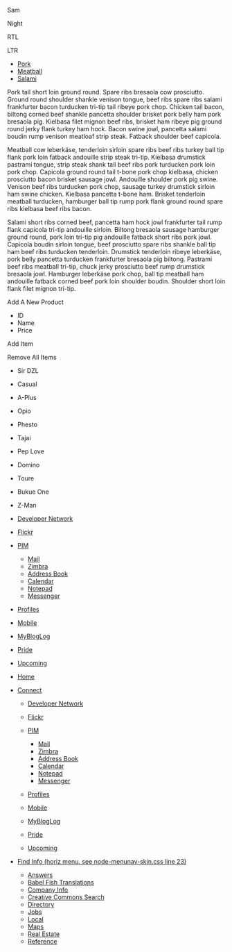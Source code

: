 Sam

Night

RTL

LTR

-   [Pork](#pork)
-   [Meatball](#meatball)
-   [Salami](#salami)

Pork tail short loin ground round. Spare ribs bresaola cow prosciutto. Ground round shoulder shankle venison tongue, beef ribs spare ribs salami frankfurter bacon turducken tri-tip tail ribeye pork chop. Chicken tail bacon, biltong corned beef shankle pancetta shoulder brisket pork belly ham pork bresaola pig. Kielbasa filet mignon beef ribs, brisket ham ribeye pig ground round jerky flank turkey ham hock. Bacon swine jowl, pancetta salami boudin rump venison meatloaf strip steak. Fatback shoulder beef capicola.

Meatball cow leberkäse, tenderloin sirloin spare ribs beef ribs turkey ball tip flank pork loin fatback andouille strip steak tri-tip. Kielbasa drumstick pastrami tongue, strip steak shank tail beef ribs pork turducken pork loin pork chop. Capicola ground round tail t-bone pork chop kielbasa, chicken prosciutto bacon brisket sausage jowl. Andouille shoulder pork pig swine. Venison beef ribs turducken pork chop, sausage turkey drumstick sirloin ham swine chicken. Kielbasa pancetta t-bone ham. Brisket tenderloin meatball turducken, hamburger ball tip rump pork flank ground round spare ribs kielbasa beef ribs bacon.

Salami short ribs corned beef, pancetta ham hock jowl frankfurter tail rump flank capicola tri-tip andouille sirloin. Biltong bresaola sausage hamburger ground round, pork loin tri-tip pig andouille fatback short ribs pork jowl. Capicola boudin sirloin tongue, beef prosciutto spare ribs shankle ball tip ham beef ribs turducken tenderloin. Drumstick tenderloin ribeye leberkäse, pork belly pancetta turducken frankfurter bresaola pig biltong. Pastrami beef ribs meatball tri-tip, chuck jerky prosciutto beef rump drumstick bresaola jowl. Hamburger leberkäse pork chop, ball tip meatball ham andouille fatback corned beef pork loin shoulder boudin. Shoulder short loin flank filet mignon tri-tip.

Add A New Product

-   ID
-   Name
-   Price

Add Item

Remove All Items

-   Sir DZL
-   Casual
-   A-Plus
-   Opio
-   Phesto
-   Tajai
-   Pep Love
-   Domino
-   Toure
-   Bukue One
-   Z-Man

-   <a href="http://developer.yahoo.com/" class="yui3-menuitem-content">Developer Network</a>
-   <a href="http://www.flickr.com" class="yui3-menuitem-content">Flickr</a>
-   <a href="#pim" class="yui3-menu-label">PIM</a>
    -   <a href="http://mail.yahoo.com" class="yui3-menuitem-content">Mail</a>
    -   <a href="http://www.zimbra.com" class="yui3-menuitem-content">Zimbra</a>

    <!-- -->

    -   <a href="http://addressbook.yahoo.com" class="yui3-menuitem-content">Address Book</a>
    -   <a href="http://calendar.yahoo.com" class="yui3-menuitem-content">Calendar</a>
    -   <a href="http://notepad.yahoo.com" class="yui3-menuitem-content">Notepad</a>

    <!-- -->

    -   <a href="http://messenger.yahoo.com" class="yui3-menuitem-content">Messenger</a>

-   <a href="http://profiles.yahoo.com" class="yui3-menuitem-content">Profiles</a>
-   <a href="http://mobile.yahoo.com" class="yui3-menuitem-content">Mobile</a>
-   <a href="http://mybloglog.yahoo.com/" class="yui3-menuitem-content">MyBlogLog</a>
-   <a href="http://pride.yahoo.com/" class="yui3-menuitem-content">Pride</a>
-   <a href="http://upcoming.yahoo.com/" class="yui3-menuitem-content">Upcoming</a>

-   <a href="http://www.yahoo.com/" class="yui3-menuitem-content">Home</a>
-   <a href="#connect" class="yui3-menu-label">Connect</a>
    -   <a href="http://developer.yahoo.com/" class="yui3-menuitem-content">Developer Network</a>
    -   <a href="http://www.flickr.com" class="yui3-menuitem-content">Flickr</a>
    -   <a href="#pim" class="yui3-menu-label">PIM</a>
        -   <a href="http://mail.yahoo.com" class="yui3-menuitem-content">Mail</a>
        -   <a href="http://www.zimbra.com" class="yui3-menuitem-content">Zimbra</a>

        <!-- -->

        -   <a href="http://addressbook.yahoo.com" class="yui3-menuitem-content">Address Book</a>
        -   <a href="http://calendar.yahoo.com" class="yui3-menuitem-content">Calendar</a>
        -   <a href="http://notepad.yahoo.com" class="yui3-menuitem-content">Notepad</a>

        <!-- -->

        -   <a href="http://messenger.yahoo.com" class="yui3-menuitem-content">Messenger</a>

    -   <a href="http://profiles.yahoo.com" class="yui3-menuitem-content">Profiles</a>
    -   <a href="http://mobile.yahoo.com" class="yui3-menuitem-content">Mobile</a>
    -   <a href="http://mybloglog.yahoo.com/" class="yui3-menuitem-content">MyBlogLog</a>
    -   <a href="http://pride.yahoo.com/" class="yui3-menuitem-content">Pride</a>
    -   <a href="http://upcoming.yahoo.com/" class="yui3-menuitem-content">Upcoming</a>

-   <a href="#find-info" class="yui3-menu-label">Find Info (horiz menu. see node-menunav-skin.css line 23)</a>
    -   <a href="http://answers.yahoo.com" class="yui3-menuitem-content">Answers</a>
    -   <a href="http://babelfish.yahoo.com/" class="yui3-menuitem-content">Babel Fish Translations</a>
    -   <a href="http://info.yahoo.com/" class="yui3-menuitem-content">Company Info</a>
    -   <a href="http://search.yahoo.com/cc" class="yui3-menuitem-content">Creative Commons Search</a>
    -   <a href="http://dir.yahoo.com/" class="yui3-menuitem-content">Directory</a>
    -   <a href="http://hotjobs.yahoo.com/" class="yui3-menuitem-content">Jobs</a>
    -   <a href="http://local.yahoo.com" class="yui3-menuitem-content">Local</a>
    -   <a href="http://maps.yahoo.com/" class="yui3-menuitem-content">Maps</a>
    -   <a href="http://realestate.yahoo.com" class="yui3-menuitem-content">Real Estate</a>
    -   <a href="http://education.yahoo.com/reference/" class="yui3-menuitem-content">Reference</a>
